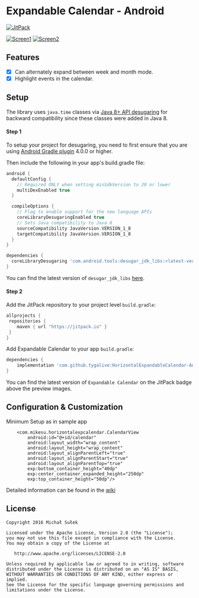 # Expandable Calendar - Android

[![JitPack](https://jitpack.io/v/tygalive/HorizontalExpandableCalendar-Android.svg)](https://jitpack.io/#tygalive/HorizontalExpandableCalendar-Android)

[![Screen1](https://i.imgur.com/8U7sU9i.png)](https://i.imgur.com/8U7sU9i.png)
[![Screen2](https://i.imgur.com/m6QVDhy.png)](https://i.imgur.com/m6QVDhy.png)

## Features

- [x] Can alternately expand between week and month mode.
- [x] Highlight events in the calendar.

## Setup

The library uses `java.time` classes via [Java 8+ API desugaring](https://developer.android.com/studio/write/java8-support#library-desugaring) for backward compatibility since these classes were added in Java 8.

#### Step 1

To setup your project for desugaring, you need to first ensure that you are using [Android Gradle plugin](https://developer.android.com/studio/releases/gradle-plugin#updating-plugin) 4.0.0 or higher.

Then include the following in your app's build.gradle file:

```groovy
android {
  defaultConfig {
    // Required ONLY when setting minSdkVersion to 20 or lower
    multiDexEnabled true
  }

  compileOptions {
    // Flag to enable support for the new language APIs
    coreLibraryDesugaringEnabled true
    // Sets Java compatibility to Java 8
    sourceCompatibility JavaVersion.VERSION_1_8
    targetCompatibility JavaVersion.VERSION_1_8
  }
}

dependencies {
  coreLibraryDesugaring 'com.android.tools:desugar_jdk_libs:<latest-version>'
}
```

You can find the latest version of `desugar_jdk_libs` [here](https://mvnrepository.com/artifact/com.android.tools/desugar_jdk_libs).

#### Step 2

Add the JitPack repository to your project level `build.gradle`:

```groovy
allprojects {
 repositories {
    maven { url "https://jitpack.io" }
 }
}
```

Add Expandable Calendar to your app `build.gradle`:

```groovy
dependencies {
	implementation 'com.github.tygalive:HorizontalExpandableCalendar-Android:<latest-version>'
}
```

You can find the latest version of `Expandable Calendar` on the JitPack badge above the preview images.

## Configuration & Customization

Minimum Setup as in sample app

```
    <com.mikesu.horizontalexpcalendar.CalendarView
        android:id="@+id/calendar"
        android:layout_width="wrap_content"
        android:layout_height="wrap_content"
        android:layout_alignParentLeft="true"
        android:layout_alignParentStart="true"
        android:layout_alignParentTop="true"
        exp:bottom_container_height="40dp"
        exp:center_container_expanded_height="250dp"
        exp:top_container_height="50dp"/>
```

Detailed information can be found in the [wiki](/wiki)

## License

```
Copyright 2016 Michał Sułek

Licensed under the Apache License, Version 2.0 (the "License");
you may not use this file except in compliance with the License.
You may obtain a copy of the License at

   http://www.apache.org/licenses/LICENSE-2.0

Unless required by applicable law or agreed to in writing, software
distributed under the License is distributed on an "AS IS" BASIS,
WITHOUT WARRANTIES OR CONDITIONS OF ANY KIND, either express or implied.
See the License for the specific language governing permissions and
limitations under the License.
```
